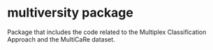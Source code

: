 # multiversity package

Package that includes the code related to the Multiplex Classification Approach and the MultiCaRe dataset.
